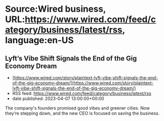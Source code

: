 # Source:Wired business, URL:https://www.wired.com/feed/category/business/latest/rss, language:en-US

## Lyft’s Vibe Shift Signals the End of the Gig Economy Dream
 - [https://www.wired.com/story/plaintext-lyft-vibe-shift-signals-the-end-of-the-gig-economy-dream/](https://www.wired.com/story/plaintext-lyft-vibe-shift-signals-the-end-of-the-gig-economy-dream/)
 - RSS feed: https://www.wired.com/feed/category/business/latest/rss
 - date published: 2023-04-07 13:00:00+00:00

The company's founders promised good vibes and greener cities. Now they’re stepping down, and the new CEO is focused on saving the business.

